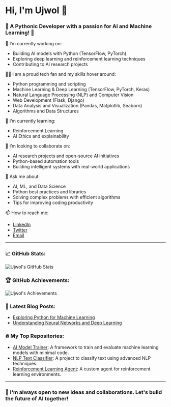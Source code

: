 # Hi, I'm Ujwol 👋

### 🐍 A Pythonic Developer with a passion for AI and Machine Learning! 🚀

🔭 I’m currently working on:
- Building AI models with Python (TensorFlow, PyTorch)
- Exploring deep learning and reinforcement learning techniques
- Contributing to AI research projects

👨‍💻 I am a proud tech fan and my skills hover around:
- Python programming and scripting
- Machine Learning & Deep Learning (TensorFlow, PyTorch, Keras)
- Natural Language Processing (NLP) and Computer Vision
- Web Development (Flask, Django)
- Data Analysis and Visualization (Pandas, Matplotlib, Seaborn)
- Algorithms and Data Structures

🌱 I’m currently learning:
- Reinforcement Learning
- AI Ethics and explainability

👯 I’m looking to collaborate on:
- AI research projects and open-source AI initiatives
- Python-based automation tools
- Building intelligent systems with real-world applications

💬 Ask me about:
- AI, ML, and Data Science
- Python best practices and libraries
- Solving complex problems with efficient algorithms
- Tips for improving coding productivity

📫 How to reach me:
- [LinkedIn](https://www.linkedin.com/in/ujwol)
- [Twitter](https://twitter.com/ujwol_)
- [Email](mailto:ujwol@example.com)

---

### 📈 GitHub Stats:

![Ujwol's GitHub Stats](https://github-readme-stats.vercel.app/api?username=udahal2&show_icons=true&count_private=true&hide=prs&theme=radical)

### 🏆 GitHub Achievements:

![Ujwol's Achievements](https://github-profile-trophy.vercel.app/?username=udahal2&theme=dark)

### 🌱 Latest Blog Posts:
- [Exploring Python for Machine Learning](https://www.ujwol.com/blog/python-ml)
- [Understanding Neural Networks and Deep Learning](https://www.ujwol.com/blog/nn-deep-learning)

### 🔥 My Top Repositories:
- [AI Model Trainer](https://github.com/udahal2/ai-model-trainer): A framework to train and evaluate machine learning models with minimal code.
- [NLP Text Classifier](https://github.com/udahal2/nlp-text-classifier): A project to classify text using advanced NLP techniques.
- [Reinforcement Learning Agent](https://github.com/udahal2/reinforcement-learning-agent): A custom agent for reinforcement learning environments.

---

### 🚀 I'm always open to new ideas and collaborations. Let's build the future of AI together!

